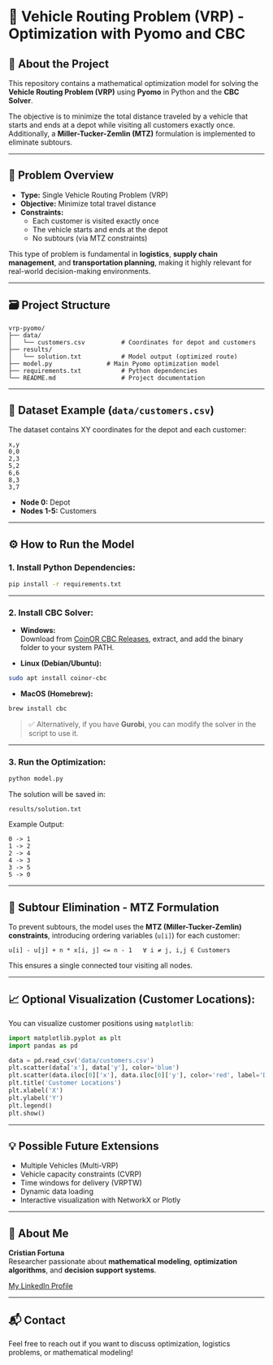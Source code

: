 # 🚚 Vehicle Routing Problem (VRP) - Optimization with Pyomo and CBC

## 📍 About the Project

This repository contains a mathematical optimization model for solving the **Vehicle Routing Problem (VRP)** using **Pyomo** in Python and the **CBC Solver**.

The objective is to minimize the total distance traveled by a vehicle that starts and ends at a depot while visiting all customers exactly once. Additionally, a **Miller-Tucker-Zemlin (MTZ)** formulation is implemented to eliminate subtours.

---

## 🎯 Problem Overview

- **Type:** Single Vehicle Routing Problem (VRP)
- **Objective:** Minimize total travel distance
- **Constraints:**
  - Each customer is visited exactly once
  - The vehicle starts and ends at the depot
  - No subtours (via MTZ constraints)

This type of problem is fundamental in **logistics**, **supply chain management**, and **transportation planning**, making it highly relevant for real-world decision-making environments.

---

## 🗃️ Project Structure

```
vrp-pyomo/
├── data/
│   └── customers.csv          # Coordinates for depot and customers
├── results/
│   └── solution.txt           # Model output (optimized route)
├── model.py               # Main Pyomo optimization model
├── requirements.txt           # Python dependencies
└── README.md                  # Project documentation
```

---

## 📌 Dataset Example (`data/customers.csv`)

The dataset contains XY coordinates for the depot and each customer:

```
x,y
0,0
2,3
5,2
6,6
8,3
3,7
```

- **Node 0:** Depot  
- **Nodes 1-5:** Customers

---

## ⚙️ How to Run the Model

### 1. Install Python Dependencies:

```bash
pip install -r requirements.txt
```

---

### 2. Install CBC Solver:

- **Windows:**  
Download from [CoinOR CBC Releases](https://github.com/coin-or/Cbc/releases), extract, and add the binary folder to your system PATH.

- **Linux (Debian/Ubuntu):**
```bash
sudo apt install coinor-cbc
```

- **MacOS (Homebrew):**
```bash
brew install cbc
```

> ✅ Alternatively, if you have **Gurobi**, you can modify the solver in the script to use it.

---

### 3. Run the Optimization:

```bash
python model.py
```

The solution will be saved in:

```
results/solution.txt
```

Example Output:

```
0 -> 1
1 -> 2
2 -> 4
4 -> 3
3 -> 5
5 -> 0
```

---

## 🛑 Subtour Elimination - MTZ Formulation

To prevent subtours, the model uses the **MTZ (Miller-Tucker-Zemlin) constraints**, introducing ordering variables (`u[i]`) for each customer:

```
u[i] - u[j] + n * x[i, j] <= n - 1   ∀ i ≠ j, i,j ∈ Customers
```

This ensures a single connected tour visiting all nodes.

---

## 📈 Optional Visualization (Customer Locations):

You can visualize customer positions using `matplotlib`:

```python
import matplotlib.pyplot as plt
import pandas as pd

data = pd.read_csv('data/customers.csv')
plt.scatter(data['x'], data['y'], color='blue')
plt.scatter(data.iloc[0]['x'], data.iloc[0]['y'], color='red', label='Depot')
plt.title('Customer Locations')
plt.xlabel('X')
plt.ylabel('Y')
plt.legend()
plt.show()
```

---

## 💡 Possible Future Extensions

- Multiple Vehicles (Multi-VRP)
- Vehicle capacity constraints (CVRP)
- Time windows for delivery (VRPTW)
- Dynamic data loading
- Interactive visualization with NetworkX or Plotly

---

## 👤 About Me

**Cristian Fortuna**  
Researcher passionate about **mathematical modeling**, **optimization algorithms**, and **decision support systems**.

[My LinkedIn Profile](https://www.linkedin.com/in/cristianfortunareis/)

---

## 📬 Contact

Feel free to reach out if you want to discuss optimization, logistics problems, or mathematical modeling!

